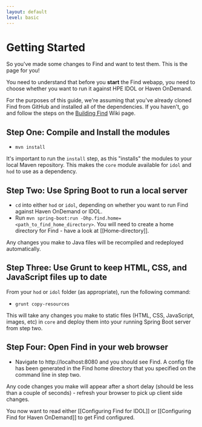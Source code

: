 ```yaml
---
layout: default
level: basic
---
```

# Getting Started

So you've made some changes to Find and want to test them.  This is the page for you!

You need to understand that before you **start** the Find webapp, you need to choose whether you want to run it against HPE IDOL or Haven OnDemand.

For the purposes of this guide, we're assuming that you've already cloned Find from GitHub and installed all of the dependencies.  If you haven't, go and follow the steps on the [Building Find](https://github.com/hpautonomy/find/wiki/Building-Find) Wiki page.

## Step One: Compile and Install the modules

- `mvn install`

It's important to run the `install` step, as this "installs" the modules to your local Maven repository.  This makes the `core` module available for `idol` and `hod` to use as a dependency.

## Step Two: Use Spring Boot to run a local server

- `cd` into either `hod` or `idol`, depending on whether you want to run Find against Haven OnDemand or IDOL.
- Run `mvn spring-boot:run -Dhp.find.home=<path_to_find_home_directory>`.  You will need to create a home directory for Find - have a look at [[Home-directory]].

Any changes you make to Java files will be recompiled and redeployed automatically.

## Step Three: Use Grunt to keep HTML, CSS, and JavaScript files up to date

From your `hod` or `idol` folder (as appropriate), run the following command:

- `grunt copy-resources`

This will take any changes you make to static files (HTML, CSS, JavaScript, images, etc) in `core` and deploy them into your running Spring Boot server from step two.

## Step Four: Open Find in your web browser

- Navigate to http://localhost:8080 and you should see Find.  A config file has been generated in the Find home directory that you specified on the command line in step two.

Any code changes you make will appear after a short delay (should be less than a couple of seconds) - refresh your browser to pick up client side changes.

You now want to read either [[Configuring Find for IDOL]] or [[Configuring Find for Haven OnDemand]] to get Find configured.